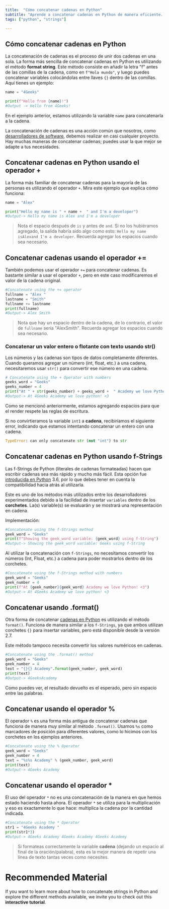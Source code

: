 ```yaml
---
title:  "Cómo concatenar cadenas en Python"
subtitle: "Aprende a concatenar cadenas en Python de manera eficiente. Explora técnicas de manipulación de cadenas y mejora tus habilidades de programación hoy mismo."
tags: ["python", "strings"]

---
```


<!-- hide -->
## Cómo concatenar cadenas en Python
<!-- endhide -->
 
La concatenación de cadenas es el proceso de unir dos cadenas en una sola. La forma más sencilla de concatenar cadenas en Python es utilizando el método **format string**. Este método consiste en añadir la letra "f" antes de las comillas de la cadena, como en `f"Hola mundo"`, y luego puedes concatenar variables colocándolas entre llaves `{}` dentro de las comillas. Aquí tienes un ejemplo:  

```python 
name = "4Geeks"

print(f"Hello from {name}!")
#Output -> Hello from 4Geeks!
```


En el ejemplo anterior, estamos utilizando la variable `name` para concatenarla a la cadena.

La concatenación de cadenas es una acción común que nosotros, como [desarrolladores de software](https://4geeksacademy.com/us/coding-bootcamps/part-time-full-stack-developer), debemos realizar en casi cualquier proyecto. Hay muchas maneras de concatenar cadenas; puedes usar la que mejor se adapte a tus necesidades.

## Concatenar cadenas en Python usando el operador +

La forma más familiar de concatenar cadenas para la mayoría de las personas es utilizando el operador `+`. Mira este ejemplo que explica cómo funciona:


```python
name = "Alex"

print("Hello my name is " + name +  " and I'm a developer")
#Output-> Hello my name is Alex and I'm a developer
```

> Nota el espacio después de `is` y antes de `and`. Si no los hubiéramos agregado, la salida habría sido algo como esto: `Hello my name isAlexand I'm a developer`. Recuerda agregar los espacios cuando sea necesario.

## Concatenar cadenas usando el operador +=

También podemos usar el operador `+=` para concatenar cadenas. Es bastante similar a usar el operador `+`, pero en este caso modificaremos el valor de la cadena original.


```python
#Concatenate using the += operator
fullname = "Alex "
lastname = "Smith"
fullname += lastname
print(fullname)
#Output-> Alex Smith
```

> Nota que hay un espacio dentro de la cadena, de lo contrario, el valor de `fullname` sería "AlexSmith". Recuerda agregar los espacios cuando sea necesario.

### Concatenar un valor entero o flotante con texto usando str()

Los números y las cadenas son tipos de datos completamente diferentes. Cuando queramos agregar un número (int, float, etc.) a una cadena, necesitaremos usar `str()` para convertir ese número en una cadena.


```python
# Concatenate using the + Operator with numbers
geeks_word = "Geeks"
geeks_number = 4
print("At " + str(geeks_number) + geeks_word +  " Academy we love Python! <3")
#Output-> At 4Geeks Academy we love python! <3
```

Como se mencionó anteriormente, estamos agregando espacios para que el render respete las reglas de escritura.

Si no convirtieramos la variable `int1` a **cadena**, recibiríamos el siguiente error, indicando que estamos intentando concatenar un entero con una cadena.


```python
TypeError: can only concatenate str (not "int") to str
```

## Concatenar cadenas en Python usando f-Strings

Las f-Strings de Python (literales de cadenas formateadas) hacen que escribir cadenas sea más rápido y mucho más fácil. Esta opción fue [introducida en Python](https://4geeks.com/lesson/intro-to-python) 3.6, por lo que debes tener en cuenta la compatibilidad hacia atrás al utilizarla.

Este es uno de los métodos más utilizados entre los desarrolladores experimentados debido a la facilidad de insertar `variables` dentro de los **corchetes**. La(s) variable(s) se evaluarán y se mostrará una representación en cadena.

Implementación:


```python
#Concatenate using the f-Strings method
geek_word = "Geeks"
print(f"Showing the geek_word variable: {geek_word} using f-String")
#Output-> Showing the geek_word variable: Geeks using f-String
```

Al utilizar la concatenación con `f-Strings`, no necesitamos convertir los números (Int, Float, etc.) a cadena para poder mostrarlos dentro de los corchetes.

```python
#Concatenate using the f-Strings method with numbers 
geek_word = "Geeks"
geek_number = 4
print(f"At {geek_number}{geek_word} Academy we love Python! <3")
#Output-> At 4Geeks Academy we love python! <3
```

## Concatenar usando .format()

Otra forma de concatenar [cadenas en Python](https://4geeks.com/lesson/working-with-strings-in-python) es utilizando el método `format()`. Funciona de manera similar a los `f-Strings`, ya que ambos utilizan corchetes `{}` para insertar variables, pero está disponible desde la versión 2.7.

Este método tampoco necesita convertir los valores numéricos en cadenas.


```python
#Concatenate using the .format() method
geek_word = "Geeks"
geek_number = 4
text = "{}{} Academy".format(geek_number, geek_word)
print(text)
#Output-> 4GeeksAcademy
```

Como puedes ver, el resultado devuelto es el esperado, pero sin espacio entre las palabras.

## Concatenar usando el operador %

El operador `%` es una forma más antigua de concatenar cadenas que funciona de manera muy similar al método `.format()`. Usamos `%s` como marcadores de posición para diferentes valores, como lo hicimos con los corchetes en los ejemplos anteriores.


```python
#Concatenate using the % Operator
geek_word = "Geeks"
geek_number = 4
text = "%s%s Academy" % (geek_number, geek_word)
print(text)
#Output-> 4Geeks Academy
```

## Concatenar usando el operador *

El uso del operador `*` no es una concatenación de la manera en que hemos estado haciendo hasta ahora. El operador `*` se utiliza para la multiplicación y eso es exactamente lo que hace: multiplica la cadena por la cantidad indicada.


```python
#Concatenate using the * Operator
str1 = "4Geeks Academy "
print(str1*3)
#Output-> 4Geeks Academy 4Geeks Academy 4Geeks Academy 
```

> Si formateas correctamente la variable **cadena** (dejando un espacio al final de la oración/palabra), esta es la mejor manera de repetir una línea de texto tantas veces como necesites.



# Recommended Material

If you want to learn more about how to concatenate strings in Python and explore the different methods available, we invite you to check out this **interactive tutorial**.


